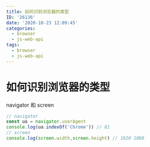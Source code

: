 ```yaml
---
title: 如何识别浏览器的类型
ID: '26136'
date: '2020-10-23 12:09:45'
categories:
  - browser
  - js-web-api
tags:
  - browser
  - js-web-api
---
```


# 如何识别浏览器的类型

navigator 和 screen

``` js 
// navigator
const ua = navigator.userAgent
console.log(ua.indexOf('Chrome')) // 81
// screen
console.log(screen.width,screen.height) // 1920 1080
```
 
 
 
 
 
 
 
 
 
 
 
 
 
 
 
 
 
 
 
